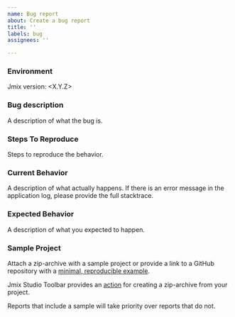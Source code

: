 ```yaml
---
name: Bug report
about: Create a bug report
title: ''
labels: bug
assignees: ''

---
```


### Environment

Jmix version: <X.Y.Z>

### Bug description

A description of what the bug is.

### Steps To Reproduce

Steps to reproduce the behavior.

### Current Behavior

A description of what actually happens. If there is an error message in the application log, please provide the full stacktrace.

### Expected Behavior

A description of what you expected to happen.

### Sample Project

Attach a zip-archive with a sample project or provide a link to a GitHub repository with a [minimal, reproducible example](https://stackoverflow.com/help/minimal-reproducible-example). 

Jmix Studio Toolbar provides an [action](https://docs.jmix.io/jmix/studio/tool-window.html#gradle) for creating a zip-archive from your project.

Reports that include a sample will take priority over reports that do not.
